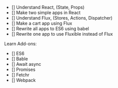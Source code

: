 - [] Understand React, (State, Props) 
- [] Make two simple apps in React
- [] Understand Flux, (Stores, Actions, Dispatcher)
- [] Make a cart app using Flux
- [] Rewrite all apps to ES6 using babel 
- [] Rewrite one app to use Fluxible instead of Flux

Learn Add-ons: 
- [] ES6 
- [] Bable
- [] Await async
- [] Promises
- [] Fetchr 
- [] Webpack
 
